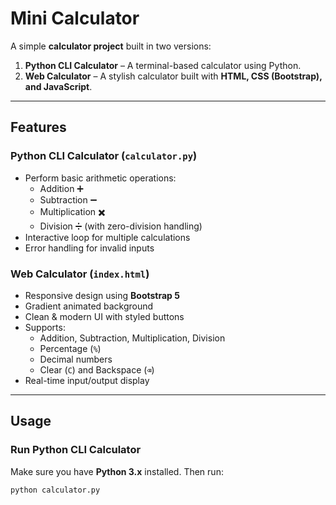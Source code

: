 # Mini Calculator

A simple **calculator project** built in two versions:  
1. **Python CLI Calculator** – A terminal-based calculator using Python.  
2. **Web Calculator** – A stylish calculator built with **HTML, CSS (Bootstrap), and JavaScript**.  

---

## Features

### Python CLI Calculator (`calculator.py`)
- Perform basic arithmetic operations:
  - Addition ➕
  - Subtraction ➖
  - Multiplication ✖️
  - Division ➗ (with zero-division handling)
- Interactive loop for multiple calculations
- Error handling for invalid inputs

### Web Calculator (`index.html`)
- Responsive design using **Bootstrap 5**
- Gradient animated background
- Clean & modern UI with styled buttons
- Supports:
  - Addition, Subtraction, Multiplication, Division
  - Percentage (`%`)  
  - Decimal numbers  
  - Clear (`C`) and Backspace (`⌫`)  
- Real-time input/output display

---

## Usage

### Run Python CLI Calculator
Make sure you have **Python 3.x** installed. Then run:

```bash
python calculator.py
